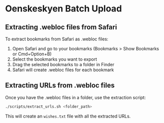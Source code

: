 # Oenskeskyen Batch Upload

## Extracting .webloc files from Safari

To extract bookmarks from Safari as .webloc files:

1. Open Safari and go to your bookmarks (Bookmarks > Show Bookmarks or Cmd+Option+B)
2. Select the bookmarks you want to export
3. Drag the selected bookmarks to a folder in Finder
4. Safari will create .webloc files for each bookmark

## Extracting URLs from .webloc files

Once you have the .webloc files in a folder, use the extraction script:

```bash
./scripts/extract_urls.sh <folder_path>
```

This will create an `wishes.txt` file with all the extracted URLs.
